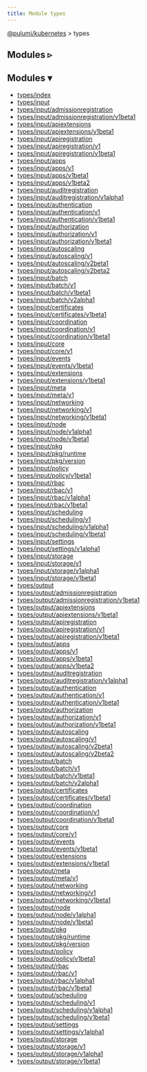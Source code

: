 ```yaml
---
title: Module types
---
```


<!-- WARNING: this page was generated by a tool. Do not edit it by hand. -->
<!-- To change it, please see https://github.com/pulumi/docs/tree/master/tools/tscdocgen. -->

<a href="../">@pulumi/kubernetes</a> &gt; types


<div class="toggleVisible">
<div class="collapsed">
<h2 class="pdoc-module-header toggleButton" title="Click to show Modules">Modules ▹</h2>
</div>
<div class="expanded">
<h2 class="pdoc-module-header toggleButton" title="Click to hide Modules">Modules ▾</h2>
<div class="pdoc-module-contents">
<ul>
<li><a href="index">types/index</a></li>
<li><a href="input">types/input</a></li>
<li><a href="input/admissionregistration">types/input/admissionregistration</a></li>
<li><a href="input/admissionregistration/v1beta1">types/input/admissionregistration/v1beta1</a></li>
<li><a href="input/apiextensions">types/input/apiextensions</a></li>
<li><a href="input/apiextensions/v1beta1">types/input/apiextensions/v1beta1</a></li>
<li><a href="input/apiregistration">types/input/apiregistration</a></li>
<li><a href="input/apiregistration/v1">types/input/apiregistration/v1</a></li>
<li><a href="input/apiregistration/v1beta1">types/input/apiregistration/v1beta1</a></li>
<li><a href="input/apps">types/input/apps</a></li>
<li><a href="input/apps/v1">types/input/apps/v1</a></li>
<li><a href="input/apps/v1beta1">types/input/apps/v1beta1</a></li>
<li><a href="input/apps/v1beta2">types/input/apps/v1beta2</a></li>
<li><a href="input/auditregistration">types/input/auditregistration</a></li>
<li><a href="input/auditregistration/v1alpha1">types/input/auditregistration/v1alpha1</a></li>
<li><a href="input/authentication">types/input/authentication</a></li>
<li><a href="input/authentication/v1">types/input/authentication/v1</a></li>
<li><a href="input/authentication/v1beta1">types/input/authentication/v1beta1</a></li>
<li><a href="input/authorization">types/input/authorization</a></li>
<li><a href="input/authorization/v1">types/input/authorization/v1</a></li>
<li><a href="input/authorization/v1beta1">types/input/authorization/v1beta1</a></li>
<li><a href="input/autoscaling">types/input/autoscaling</a></li>
<li><a href="input/autoscaling/v1">types/input/autoscaling/v1</a></li>
<li><a href="input/autoscaling/v2beta1">types/input/autoscaling/v2beta1</a></li>
<li><a href="input/autoscaling/v2beta2">types/input/autoscaling/v2beta2</a></li>
<li><a href="input/batch">types/input/batch</a></li>
<li><a href="input/batch/v1">types/input/batch/v1</a></li>
<li><a href="input/batch/v1beta1">types/input/batch/v1beta1</a></li>
<li><a href="input/batch/v2alpha1">types/input/batch/v2alpha1</a></li>
<li><a href="input/certificates">types/input/certificates</a></li>
<li><a href="input/certificates/v1beta1">types/input/certificates/v1beta1</a></li>
<li><a href="input/coordination">types/input/coordination</a></li>
<li><a href="input/coordination/v1">types/input/coordination/v1</a></li>
<li><a href="input/coordination/v1beta1">types/input/coordination/v1beta1</a></li>
<li><a href="input/core">types/input/core</a></li>
<li><a href="input/core/v1">types/input/core/v1</a></li>
<li><a href="input/events">types/input/events</a></li>
<li><a href="input/events/v1beta1">types/input/events/v1beta1</a></li>
<li><a href="input/extensions">types/input/extensions</a></li>
<li><a href="input/extensions/v1beta1">types/input/extensions/v1beta1</a></li>
<li><a href="input/meta">types/input/meta</a></li>
<li><a href="input/meta/v1">types/input/meta/v1</a></li>
<li><a href="input/networking">types/input/networking</a></li>
<li><a href="input/networking/v1">types/input/networking/v1</a></li>
<li><a href="input/networking/v1beta1">types/input/networking/v1beta1</a></li>
<li><a href="input/node">types/input/node</a></li>
<li><a href="input/node/v1alpha1">types/input/node/v1alpha1</a></li>
<li><a href="input/node/v1beta1">types/input/node/v1beta1</a></li>
<li><a href="input/pkg">types/input/pkg</a></li>
<li><a href="input/pkg/runtime">types/input/pkg/runtime</a></li>
<li><a href="input/pkg/version">types/input/pkg/version</a></li>
<li><a href="input/policy">types/input/policy</a></li>
<li><a href="input/policy/v1beta1">types/input/policy/v1beta1</a></li>
<li><a href="input/rbac">types/input/rbac</a></li>
<li><a href="input/rbac/v1">types/input/rbac/v1</a></li>
<li><a href="input/rbac/v1alpha1">types/input/rbac/v1alpha1</a></li>
<li><a href="input/rbac/v1beta1">types/input/rbac/v1beta1</a></li>
<li><a href="input/scheduling">types/input/scheduling</a></li>
<li><a href="input/scheduling/v1">types/input/scheduling/v1</a></li>
<li><a href="input/scheduling/v1alpha1">types/input/scheduling/v1alpha1</a></li>
<li><a href="input/scheduling/v1beta1">types/input/scheduling/v1beta1</a></li>
<li><a href="input/settings">types/input/settings</a></li>
<li><a href="input/settings/v1alpha1">types/input/settings/v1alpha1</a></li>
<li><a href="input/storage">types/input/storage</a></li>
<li><a href="input/storage/v1">types/input/storage/v1</a></li>
<li><a href="input/storage/v1alpha1">types/input/storage/v1alpha1</a></li>
<li><a href="input/storage/v1beta1">types/input/storage/v1beta1</a></li>
<li><a href="output">types/output</a></li>
<li><a href="output/admissionregistration">types/output/admissionregistration</a></li>
<li><a href="output/admissionregistration/v1beta1">types/output/admissionregistration/v1beta1</a></li>
<li><a href="output/apiextensions">types/output/apiextensions</a></li>
<li><a href="output/apiextensions/v1beta1">types/output/apiextensions/v1beta1</a></li>
<li><a href="output/apiregistration">types/output/apiregistration</a></li>
<li><a href="output/apiregistration/v1">types/output/apiregistration/v1</a></li>
<li><a href="output/apiregistration/v1beta1">types/output/apiregistration/v1beta1</a></li>
<li><a href="output/apps">types/output/apps</a></li>
<li><a href="output/apps/v1">types/output/apps/v1</a></li>
<li><a href="output/apps/v1beta1">types/output/apps/v1beta1</a></li>
<li><a href="output/apps/v1beta2">types/output/apps/v1beta2</a></li>
<li><a href="output/auditregistration">types/output/auditregistration</a></li>
<li><a href="output/auditregistration/v1alpha1">types/output/auditregistration/v1alpha1</a></li>
<li><a href="output/authentication">types/output/authentication</a></li>
<li><a href="output/authentication/v1">types/output/authentication/v1</a></li>
<li><a href="output/authentication/v1beta1">types/output/authentication/v1beta1</a></li>
<li><a href="output/authorization">types/output/authorization</a></li>
<li><a href="output/authorization/v1">types/output/authorization/v1</a></li>
<li><a href="output/authorization/v1beta1">types/output/authorization/v1beta1</a></li>
<li><a href="output/autoscaling">types/output/autoscaling</a></li>
<li><a href="output/autoscaling/v1">types/output/autoscaling/v1</a></li>
<li><a href="output/autoscaling/v2beta1">types/output/autoscaling/v2beta1</a></li>
<li><a href="output/autoscaling/v2beta2">types/output/autoscaling/v2beta2</a></li>
<li><a href="output/batch">types/output/batch</a></li>
<li><a href="output/batch/v1">types/output/batch/v1</a></li>
<li><a href="output/batch/v1beta1">types/output/batch/v1beta1</a></li>
<li><a href="output/batch/v2alpha1">types/output/batch/v2alpha1</a></li>
<li><a href="output/certificates">types/output/certificates</a></li>
<li><a href="output/certificates/v1beta1">types/output/certificates/v1beta1</a></li>
<li><a href="output/coordination">types/output/coordination</a></li>
<li><a href="output/coordination/v1">types/output/coordination/v1</a></li>
<li><a href="output/coordination/v1beta1">types/output/coordination/v1beta1</a></li>
<li><a href="output/core">types/output/core</a></li>
<li><a href="output/core/v1">types/output/core/v1</a></li>
<li><a href="output/events">types/output/events</a></li>
<li><a href="output/events/v1beta1">types/output/events/v1beta1</a></li>
<li><a href="output/extensions">types/output/extensions</a></li>
<li><a href="output/extensions/v1beta1">types/output/extensions/v1beta1</a></li>
<li><a href="output/meta">types/output/meta</a></li>
<li><a href="output/meta/v1">types/output/meta/v1</a></li>
<li><a href="output/networking">types/output/networking</a></li>
<li><a href="output/networking/v1">types/output/networking/v1</a></li>
<li><a href="output/networking/v1beta1">types/output/networking/v1beta1</a></li>
<li><a href="output/node">types/output/node</a></li>
<li><a href="output/node/v1alpha1">types/output/node/v1alpha1</a></li>
<li><a href="output/node/v1beta1">types/output/node/v1beta1</a></li>
<li><a href="output/pkg">types/output/pkg</a></li>
<li><a href="output/pkg/runtime">types/output/pkg/runtime</a></li>
<li><a href="output/pkg/version">types/output/pkg/version</a></li>
<li><a href="output/policy">types/output/policy</a></li>
<li><a href="output/policy/v1beta1">types/output/policy/v1beta1</a></li>
<li><a href="output/rbac">types/output/rbac</a></li>
<li><a href="output/rbac/v1">types/output/rbac/v1</a></li>
<li><a href="output/rbac/v1alpha1">types/output/rbac/v1alpha1</a></li>
<li><a href="output/rbac/v1beta1">types/output/rbac/v1beta1</a></li>
<li><a href="output/scheduling">types/output/scheduling</a></li>
<li><a href="output/scheduling/v1">types/output/scheduling/v1</a></li>
<li><a href="output/scheduling/v1alpha1">types/output/scheduling/v1alpha1</a></li>
<li><a href="output/scheduling/v1beta1">types/output/scheduling/v1beta1</a></li>
<li><a href="output/settings">types/output/settings</a></li>
<li><a href="output/settings/v1alpha1">types/output/settings/v1alpha1</a></li>
<li><a href="output/storage">types/output/storage</a></li>
<li><a href="output/storage/v1">types/output/storage/v1</a></li>
<li><a href="output/storage/v1alpha1">types/output/storage/v1alpha1</a></li>
<li><a href="output/storage/v1beta1">types/output/storage/v1beta1</a></li>
</ul>
</div>
</div>
</div>

